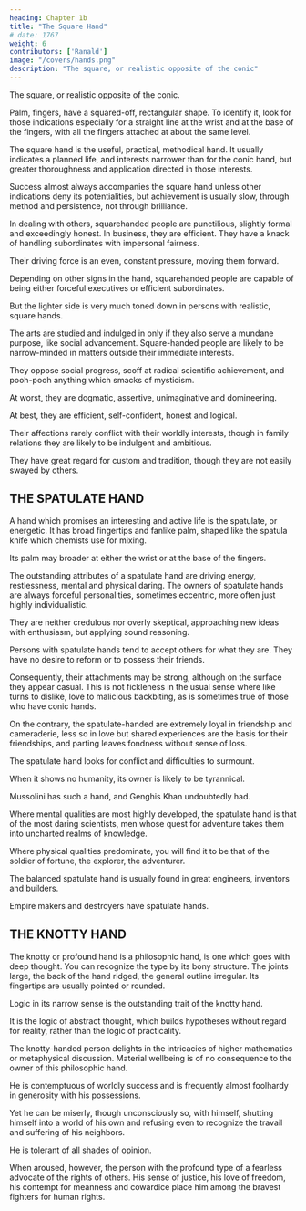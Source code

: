 ```yaml
---
heading: Chapter 1b
title: "The Square Hand"
# date: 1767
weight: 6
contributors: ['Ranald']
image: "/covers/hands.png"
description: "The square, or realistic opposite of the conic"
---
```




The square, or realistic opposite of the conic.

Palm, fingers, have a squared-off, rectangular shape. To identify it, look for those indications  especially for a straight line at the wrist and at the base of the fingers, with all the fingers attached at about the same level.


The square hand is the useful, practical, methodical hand. It usually indicates a planned life, and interests narrower than for the conic hand, but greater thoroughness and application directed in those interests. 

Success almost always accompanies the square hand unless other indications deny its potentialities, but achievement is usually slow, through method and persistence, not through brilliance. 

In dealing with others, squarehanded people are punctilious, slightly formal and exceedingly honest. In business, they are efficient. They have a knack of handling subordinates with impersonal fairness.

Their driving force is an even, constant pressure, moving them forward. 

Depending on other signs in the hand, squarehanded people are capable of being either forceful executives or efficient subordinates.

But the lighter side is very much toned down in persons with realistic, square hands.

The arts are studied and indulged in only if they also serve a mundane purpose, like social advancement. Square-handed people are likely to be narrow-minded in matters outside their immediate interests.

They oppose social progress, scoff at radical scientific achievement, and pooh-pooh anything which smacks of mysticism. 

At worst, they are dogmatic, assertive, unimaginative and domineering. 

At best, they are efficient, self-confident, honest and logical. 

Their affections rarely conflict with their worldly interests, though in family relations they are likely to be indulgent and ambitious.

They have great regard for custom and tradition, though they are not easily swayed by others.


## THE SPATULATE HAND

A hand which promises an interesting and active life is the spatulate, or energetic. It has broad fingertips and fanlike palm, shaped like the spatula knife which chemists use for mixing.

Its palm may broader at either the wrist or at the base of the fingers. 

The outstanding attributes of a spatulate hand are driving energy, restlessness, mental and physical daring. The owners of spatulate hands are always forceful personalities, sometimes eccentric, more often just highly individualistic. 

They are neither credulous nor overly skeptical, approaching new ideas with enthusiasm, but
applying sound reasoning.


Persons with spatulate hands tend to accept others for what they are. They have no desire to reform or to possess their friends. 

Consequently, their attachments may be strong, although on the surface they appear casual. This is not fickleness in the usual sense where like turns to dislike, love to malicious backbiting, as is sometimes true of those who have conic hands.

On the contrary, the spatulate-handed are extremely loyal in friendship and cameraderie, less so in love but shared experiences are the basis for their friendships, and parting leaves fondness without sense of loss.

The spatulate hand looks for conflict and difficulties to surmount.

When it shows no humanity, its owner is likely to be tyrannical.

Mussolini has such a hand, and Genghis Khan undoubtedly had.

Where mental qualities are most highly developed, the spatulate hand is that of the most daring scientists, men whose quest for adventure takes them into uncharted realms of knowledge. 

Where physical qualities predominate, you will find it to be that of the soldier of fortune, the explorer, the adventurer. 

The balanced spatulate hand is usually found in great engineers, inventors and builders. 

Empire makers and destroyers have spatulate hands.


## THE KNOTTY HAND

The knotty or profound hand is a philosophic hand, is one which goes with deep thought. You can recognize the type by its bony structure. The joints large, the back of the hand ridged, the general outline irregular. Its fingertips are usually pointed or rounded.


Logic in its narrow sense is the outstanding trait of the knotty hand. 

It is the logic of abstract thought, which builds hypotheses without regard for reality, rather than the logic of practicality.

The knotty-handed person delights in the intricacies of higher mathematics or metaphysical discussion. Material wellbeing is of no consequence to the owner of this philosophic hand. 

He is contemptuous of worldly success and is frequently almost foolhardy in generosity
with his possessions. 

Yet he can be miserly, though unconsciously so, with himself, shutting himself into a world of his own and refusing even to recognize the travail and suffering of his neighbors.

He is tolerant of all shades of opinion.

When aroused, however, the person with the profound type of a fearless advocate of the rights of others. His sense of justice, his love of freedom, his contempt for meanness and cowardice place  him among the bravest fighters for human rights.


